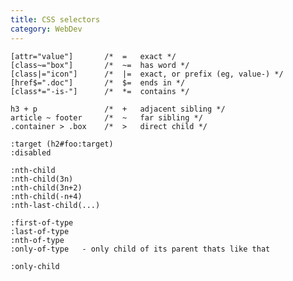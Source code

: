 ```yaml
---
title: CSS selectors
category: WebDev
---
```


    [attr="value"]       /*  =   exact */
    [class~="box"]       /*  ~=  has word */
    [class|="icon"]      /*  |=  exact, or prefix (eg, value-) */
    [href$=".doc"]       /*  $=  ends in */
    [class*="-is-"]      /*  *=  contains */

    h3 + p               /*  +   adjacent sibling */
    article ~ footer     /*  ~   far sibling */
    .container > .box    /*  >   direct child */

    :target (h2#foo:target)
    :disabled

    :nth-child
    :nth-child(3n)
    :nth-child(3n+2)
    :nth-child(-n+4)
    :nth-last-child(...)

    :first-of-type
    :last-of-type
    :nth-of-type
    :only-of-type   - only child of its parent thats like that

    :only-child
